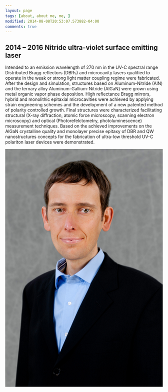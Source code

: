 ```yaml
---
layout: page
tags: [about, about me, me, ]
modified: 2014-08-08T20:53:07.573882-04:00
comments: true
---
```


## 2014 – 2016 Nitride ultra-violet surface emitting laser
Intended to an emission wavelength of 270 nm in the UV-C spectral range Distributed Bragg reflectors (DBRs) and microcavity lasers qualified to operate in the weak or strong light matter coupling regime were fabricated. After the design and simulation, structures based on Aluminum-Nitride (AlN) and the ternary alloy Aluminum-Gallium-Nitride (AlGaN) were grown using metal organic vapor phase deposition. High reflectance Bragg mirrors, hybrid and monolithic epitaxial microcavities were achieved by applying strain engineering schemes and the development of a new patented method of polarity controlled growth. Final structures were characterized facilitating structural (X-ray diffraction, atomic force microscopy, scanning electron microscopy) and optical (Photorefelctometry, photoluminescence) measurement techniques. Based on the achieved improvements on the AlGaN crystalline quality and monolayer precise epitaxy of DBR and QW nanostructures concepts for the fabrication of ultra-low threshold UV-C polariton laser devices were demonstrated.

![picture](../images/franke_alex7041.jpg) 
